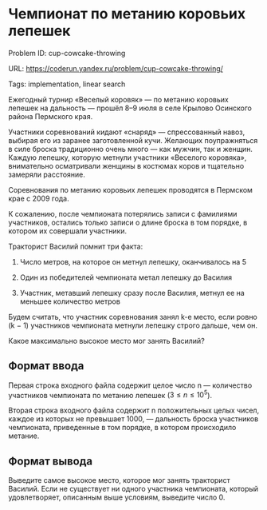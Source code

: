 # Чемпионат по метанию коровьих лепешек

Problem ID: cup-cowcake-throwing

URL: https://coderun.yandex.ru/problem/cup-cowcake-throwing/

Tags: implementation, linear search

Ежегодный турнир «Веселый коровяк» — по метанию коровьих лепешек на дальность — прошёл 8–9 июля в селе Крылово Осинского района Пермского края.

Участники соревнований кидают «снаряд» — спрессованный навоз, выбирая его из заранее заготовленной кучи. Желающих поупражняться в силе броска традиционно очень много — как мужчин, так и женщин. Каждую лепешку, которую метнули участники «Веселого коровяка», внимательно осматривали женщины в костюмах коров и тщательно замеряли расстояние.

Соревнования по метанию коровьих лепешек проводятся в Пермском крае с 2009 года.



К сожалению, после чемпионата потерялись записи с фамилиями участников, остались только записи о длине броска в том порядке, в котором их совершали участники.

Тракторист Василий помнит три факта:

1) Число метров, на которое он метнул лепешку, оканчивалось на 5

2) Один из победителей чемпионата метал лепешку до Василия

3) Участник, метавший лепешку сразу после Василия, метнул ее на меньшее количество метров

Будем считать, что участник соревнования занял k-е место, если ровно (k − 1)  участников чемпионата метнули лепешку строго дальше, чем он.

Какое максимально высокое место мог занять Василий?


## Формат ввода

Первая строка входного файла содержит целое число n — количество участников чемпионата по метанию лепешек ($3 \le n \le 10^5$).

Вторая строка входного файла содержит n положительных целых чисел, каждое из которых не превышает 1000, — дальность броска участников чемпионата, приведенные в том порядке, в котором происходило метание.


## Формат вывода

Выведите самое высокое место, которое мог занять тракторист Василий. Если не существует ни одного участника чемпионата, который удовлетворяет, описанным выше условиям, выведите число 0.

